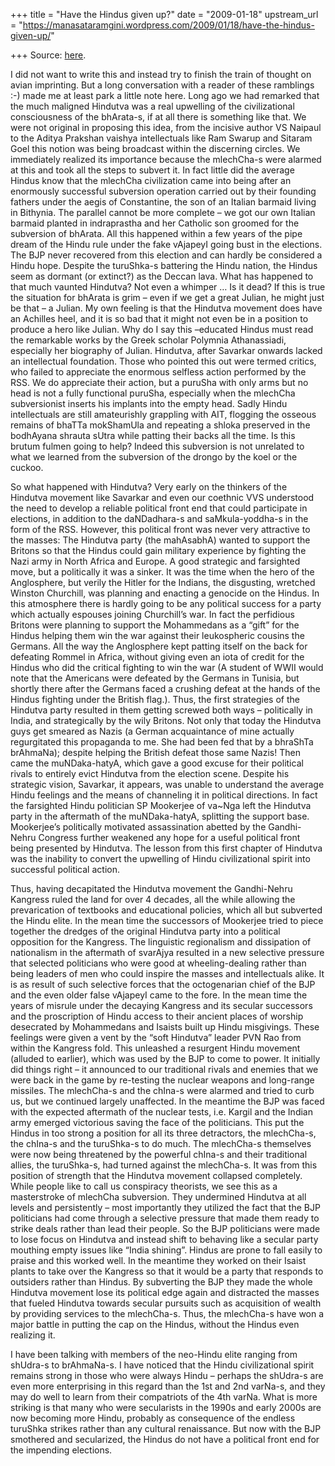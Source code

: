 +++
title = "Have the Hindus given up?"
date = "2009-01-18"
upstream_url = "https://manasataramgini.wordpress.com/2009/01/18/have-the-hindus-given-up/"

+++
Source: [here](https://manasataramgini.wordpress.com/2009/01/18/have-the-hindus-given-up/).

I did not want to write this and instead try to finish the train of thought on avian imprinting. But a long conversation with a reader of these ramblings :-) made me at least park a little note here. Long ago we had remarked that the much maligned Hindutva was a real upwelling of the civilizational consciousness of the bhArata-s, if at all there is something like that. We were not original in proposing this idea, from the incisive author VS Naipaul to the Aditya Prakshan vaishya intellectuals like Ram Swarup and Sitaram Goel this notion was being broadcast within the discerning circles. We immediately realized its importance because the mlechCha-s were alarmed at this and took all the steps to subvert it. In fact little did the average Hindus know that the mlechCha civilization came into being after an enormously successful subversion operation carried out by their founding fathers under the aegis of Constantine, the son of an Italian barmaid living in Bithynia. The parallel cannot be more complete – we got our own Italian barmaid planted in indraprastha and her Catholic son groomed for the subversion of bhArata. All this happened within a few years of the pipe dream of the Hindu rule under the fake vAjapeyI going bust in the elections. The BJP never recovered from this election and can hardly be considered a Hindu hope. Despite the turuShka-s battering the Hindu nation, the Hindus seem as dormant (or extinct?) as the Deccan lava. What has happened to that much vaunted Hindutva? Not even a whimper … Is it dead? If this is true the situation for bhArata is grim – even if we get a great Julian, he might just be that – a Julian. My own feeling is that the Hindutva movement does have an Achilles heel, and it is so bad that it might not even be in a position to produce a hero like Julian. Why do I say this –educated Hindus must read the remarkable works by the Greek scholar Polymnia Athanassiadi, especially her biography of Julian. Hindutva, after Savarkar onwards lacked an intellectual foundation. Those who pointed this out were termed critics, who failed to appreciate the enormous selfless action performed by the RSS. We do appreciate their action, but a puruSha with only arms but no head is not a fully functional puruSha, especially when the mlechCha subversionist inserts his implants into the empty head. Sadly Hindu intellectuals are still amateurishly grappling with AIT, flogging the osseous remains of bhaTTa mokShamUla and repeating a shloka preserved in the bodhAyana shrauta sUtra while patting their backs all the time. Is this brutum fulmen going to help? Indeed this subversion is not unrelated to what we learned from the subversion of the drongo by the koel or the cuckoo.

So what happened with Hindutva? Very early on the thinkers of the Hindutva movement like Savarkar and even our coethnic VVS understood the need to develop a reliable political front end that could participate in elections, in addition to the daNDadhara-s and saMkula-yoddha-s in the form of the RSS. However, this political front was never very attractive to the masses: The Hindutva party (the mahAsabhA) wanted to support the Britons so that the Hindus could gain military experience by fighting the Nazi army in North Africa and Europe. A good strategic and farsighted move, but a politically it was a sinker. It was the time when the hero of the Anglosphere, but verily the Hitler for the Indians, the disgusting, wretched Winston Churchill, was planning and enacting a genocide on the Hindus. In this atmosphere there is hardly going to be any political success for a party which actually espouses joining Churchill’s war. In fact the perfidious Britons were planning to support the Mohammedans as a “gift” for the Hindus helping them win the war against their leukospheric cousins the Germans. All the way the Anglosphere kept patting itself on the back for defeating Rommel in Africa, without giving even an iota of credit for the Hindus who did the critical fighting to win the war (A student of WWII would note that the Americans were defeated by the Germans in Tunisia, but shortly there after the Germans faced a crushing defeat at the hands of the Hindus fighting under the British flag.). Thus, the first strategies of the Hindutva party resulted in them getting screwed both ways – politically in India, and strategically by the wily Britons. Not only that today the Hindutva guys get smeared as Nazis (a German acquaintance of mine actually regurgitated this propaganda to me. She had been fed that by a bhraShTa brAhmaNa); despite helping the British defeat those same Nazis! Then came the muNDaka-hatyA, which gave a good excuse for their political rivals to entirely evict Hindutva from the election scene. Despite his strategic vision, Savarkar, it appears, was unable to understand the average Hindu feelings and the means of channeling it in political directions. In fact the farsighted Hindu politician SP Mookerjee of va\~Nga left the Hindutva party in the aftermath of the muNDaka-hatyA, splitting the support base. Mookerjee’s politically motivated assassination abetted by the Gandhi-Nehru Congress further weakened any hope for a useful political front being presented by Hindutva. The lesson from this first chapter of Hindutva was the inability to convert the upwelling of Hindu civilizational spirit into successful political action.

Thus, having decapitated the Hindutva movement the Gandhi-Nehru Kangress ruled the land for over 4 decades, all the while allowing the prevarication of textbooks and educational policies, which all but subverted the Hindu elite. In the mean time the successors of Mookerjee tried to piece together the dredges of the original Hindutva party into a political opposition for the Kangress. The linguistic regionalism and dissipation of nationalism in the aftermath of svarAjya resulted in a new selective pressure that selected politicians who were good at wheeling-dealing rather than being leaders of men who could inspire the masses and intellectuals alike. It is as result of such selective forces that the octogenarian chief of the BJP and the even older false vAjapeyI came to the fore. In the mean time the years of misrule under the decaying Kangress and its secular successors and the proscription of Hindu access to their ancient places of worship desecrated by Mohammedans and Isaists built up Hindu misgivings. These feelings were given a vent by the “soft Hindutva” leader PVN Rao from within the Kangress fold. This unleashed a resurgent Hindu movement (alluded to earlier), which was used by the BJP to come to power. It initially did things right – it announced to our traditional rivals and enemies that we were back in the game by re-testing the nuclear weapons and long-range missiles. The mlechCha-s and the chIna-s were alarmed and tried to curb us, but we continued largely unaffected. In the meantime the BJP was faced with the expected aftermath of the nuclear tests, i.e. Kargil and the Indian army emerged victorious saving the face of the politicians. This put the Hindus in too strong a position for all its three detractors, the mlechCha-s, the chIna-s and the turuShka-s to do much. The mlechCha-s themselves were now being threatened by the powerful chIna-s and their traditional allies, the turuShka-s, had turned against the mlechCha-s. It was from this position of strength that the Hindutva movement collapsed completely. While people like to call us conspiracy theorists, we see this as a masterstroke of mlechCha subversion. They undermined Hindutva at all levels and persistently – most importantly they utilized the fact that the BJP politicians had come through a selective pressure that made them ready to strike deals rather than lead their people. So the BJP politicians were made to lose focus on Hindutva and instead shift to behaving like a secular party mouthing empty issues like “India shining”. Hindus are prone to fall easily to praise and this worked well. In the meantime they worked on their Isaist plants to take over the Kangress so that it would be a party that responds to outsiders rather than Hindus. By subverting the BJP they made the whole Hindutva movement lose its political edge again and distracted the masses that fueled Hindutva towards secular pursuits such as acquisition of wealth by providing services to the mlechCha-s. Thus, the mlechCha-s have won a major battle in putting the cap on the Hindus, without the Hindus even realizing it.

I have been talking with members of the neo-Hindu elite ranging from shUdra-s to brAhmaNa-s. I have noticed that the Hindu civilizational spirit remains strong in those who were always Hindu – perhaps the shUdra-s are even more enterprising in this regard than the 1st and 2nd varNa-s, and they may do well to learn from their compatriots of the 4th varNa. What is more striking is that many who were secularists in the 1990s and early 2000s are now becoming more Hindu, probably as consequence of the endless turuShka strikes rather than any cultural renaissance. But now with the BJP smothered and secularized, the Hindus do not have a political front end for the impending elections.

